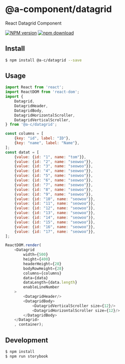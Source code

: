 # @a-component/datagrid

React Datagrid Component

[![NPM version][npm-image]][npm-url] [![npm download][download-image]][download-url]

[npm-image]: https://img.shields.io/npm/v/@a-c/datagrid

[npm-url]: https://www.npmjs.com/package/@a-c/datagrid

[download-image]: https://img.shields.io/npm/dw/@a-c/datagrid

[download-url]: https://www.npmjs.com/package/@a-c/datagrid

[comment]: <> (## Example)

[comment]: <> (link to gh-page for storybook)

## Install

```bash
$ npm install @a-c/datagrid --save
```

## Usage

```js
import React from 'react';
import ReactDOM from 'react-dom';
import {
    Datagrid,
    DatagridHeader,
    DatagridBody,
    DatagridHorizontalScroller,
    DatagridVerticalScroller,
} from '@a-c/datagrid';

const columns = [
    {key: "id", label: "ID"},
    {key: "name", label: "Name"},
];
const datat = [
    {value: {id: "1", name: "tom"}},
    {value: {id: "2", name: "seowoo"}},
    {value: {id: "3", name: "seowoo"}},
    {value: {id: "4", name: "seowoo"}},
    {value: {id: "5", name: "seowoo"}},
    {value: {id: "6", name: "seowoo"}},
    {value: {id: "7", name: "seowoo"}},
    {value: {id: "8", name: "seowoo"}},
    {value: {id: "9", name: "seowoo"}},
    {value: {id: "10", name: "seowoo"}},
    {value: {id: "11", name: "seowoo"}},
    {value: {id: "12", name: "seowoo"}},
    {value: {id: "13", name: "seowoo"}},
    {value: {id: "14", name: "seowoo"}},
    {value: {id: "15", name: "seowoo"}},
    {value: {id: "16", name: "seowoo"}},
    {value: {id: "17", name: "seowoo"}},
];

ReactDOM.render(
    <Datagrid
        width={500}
        height={400}
        headerHeight={28}
        bodyRowHeight={28}
        columns={columns}
        data={data}
        dataLength={data.length}
        enableLineNumber
    >
        <DatagridHeader/>
        <DatagridBody>
            <DatagridVerticalScroller size={12}/>
            <DatagridHorizontalScroller size={12}/>
        </DatagridBody>
    </Datagrid>
    , container);
```

## Development

```bash
$ npm install
$ npm run storybook
```